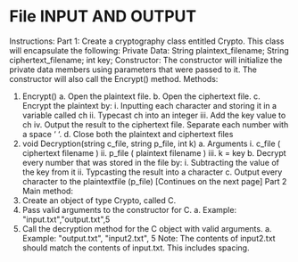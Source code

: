 # File INPUT AND OUTPUT
Instructions:
Part 1: Create a cryptography class entitled Crypto.
This class will encapsulate the following:
Private Data:
String plaintext_filename;
String ciphertext_filename;
int key;
Constructor:
The constructor will initialize the private data members using parameters that were passed to it.
The constructor will also call the Encrypt() method.
Methods:
1. Encrypt()
a. Open the plaintext file.
b. Open the ciphertext file.
c. Encrypt the plaintext by:
i. Inputting each character and storing it in a variable called ch
ii. Typecast ch into an integer
iii. Add the key value to ch
iv. Output the result to the ciphertext file. Separate each number with a space ‘ ‘.
d. Close both the plaintext and ciphertext files
2. void Decryption(string c_file, string p_file, int k)
a. Arguments
i. c_file ( ciphertext filename )
ii. p_file ( plaintext filename )
iii. k = key
b. Decrypt every number that was stored in the file by:
i. Subtracting the value of the key from it
ii. Typcasting the result into a character
c. Output every character to the plaintextfile (p_file)
[Continues on the next page]
Part 2 Main method:
1. Create an object of type Crypto, called C.
2. Pass valid arguments to the constructor for C.
a. Example: "input.txt","output.txt",5
3. Call the decryption method for the C object with valid arguments.
a. Example: "output.txt", "input2.txt", 5
Note: The contents of input2.txt should match the contents of input.txt. This includes spacing.
